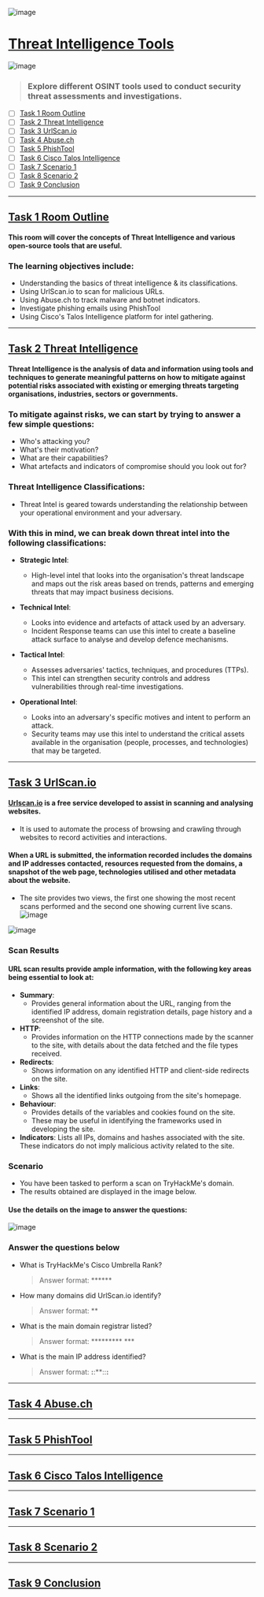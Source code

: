 ![image](https://user-images.githubusercontent.com/51442719/182532569-9f2dc531-87ef-4a96-b4d0-a4eb05822cf7.png)
# [Threat Intelligence Tools](https://tryhackme.com/room/threatinteltools)
![image](https://user-images.githubusercontent.com/51442719/182532556-26e4506f-7921-4b44-b42b-66d2bf21b8d7.png)
> ### Explore different OSINT tools used to conduct security threat assessments and investigations.

- [ ] [Task 1  Room Outline](#task-1--room-outline)
- [ ] [Task 2  Threat Intelligence](#task-2--threat-intelligence)
- [ ] [Task 3  UrlScan.io](#task-3--urlscanio)
- [ ] [Task 4  Abuse.ch](#task-4--abusech)
- [ ] [Task 5  PhishTool](#task-5--phishtool)
- [ ] [Task 6  Cisco Talos Intelligence](#task-6--cisco-talos-intelligence)
- [ ] [Task 7  Scenario 1](#task-7--scenario-1)
- [ ] [Task 8  Scenario 2](#task-8--scenario-2)
- [ ] [Task 9  Conclusion](#task-9--conclusion)

---

## [Task 1  Room Outline]()

#### This room will cover the concepts of Threat Intelligence and various open-source tools that are useful. 

### The learning objectives include:
- Understanding the basics of threat intelligence & its classifications.
- Using UrlScan.io to scan for malicious URLs.
- Using Abuse.ch to track malware and botnet indicators.
- Investigate phishing emails using PhishTool
- Using Cisco's Talos Intelligence platform for intel gathering.

---

## [Task 2  Threat Intelligence]()

#### Threat Intelligence is the analysis of data and information using tools and techniques to generate meaningful patterns on how to mitigate against potential risks associated with existing or emerging threats targeting organisations, industries, sectors or governments.

### To mitigate against risks, we can start by trying to answer a few simple questions:
- Who's attacking you?
- What's their motivation?
- What are their capabilities?
- What artefacts and indicators of compromise should you look out for?

### Threat Intelligence Classifications:
- Threat Intel is geared towards understanding the relationship between your operational environment and your adversary. 

### With this in mind, we can break down threat intel into the following classifications: 

- **Strategic Intel**: 
  - High-level intel that looks into the organisation's threat landscape and maps out the risk areas based on trends, patterns and emerging threats that may impact business decisions.

- **Technical Intel**: 
  - Looks into evidence and artefacts of attack used by an adversary. 
  - Incident Response teams can use this intel to create a baseline attack surface to analyse and develop defence mechanisms.

- **Tactical Intel**: 
  - Assesses adversaries' tactics, techniques, and procedures (TTPs). 
  - This intel can strengthen security controls and address vulnerabilities through real-time investigations.

- **Operational Intel**: 
  - Looks into an adversary's specific motives and intent to perform an attack. 
  - Security teams may use this intel to understand the critical assets available in the organisation (people, processes, and technologies) that may be targeted.


---

## [Task 3  UrlScan.io]()

#### [Urlscan.io](https://urlscan.io/) is a free service developed to assist in scanning and analysing websites. 
- It is used to automate the process of browsing and crawling through websites to record activities and interactions.

#### When a URL is submitted, the information recorded includes the domains and IP addresses contacted, resources requested from the domains, a snapshot of the web page, technologies utilised and other metadata about the website.
- The site provides two views, the first one showing the most recent scans performed and the second one showing current live scans.
![image](https://tryhackme-images.s3.amazonaws.com/user-uploads/5fc2847e1bbebc03aa89fbf2/room-content/db3fb7276dd4c303a5ef7aa04a2ad8a0.gif)

![image](https://tryhackme-images.s3.amazonaws.com/user-uploads/5fc2847e1bbebc03aa89fbf2/room-content/5ba68bbdd6e7e9ef2bbe2a0dc13106bc.gif)

### Scan Results
#### URL scan results provide ample information, with the following key areas being essential to look at:
- **Summary**: 
  - Provides general information about the URL, ranging from the identified IP address, domain registration details, page history and a screenshot of the site.
- **HTTP**: 
  - Provides information on the HTTP connections made by the scanner to the site, with details about the data fetched and the file types received.
- **Redirects**: 
  - Shows information on any identified HTTP and client-side redirects on the site.
- **Links**: 
  - Shows all the identified links outgoing from the site's homepage.
- **Behaviour**: 
  - Provides details of the variables and cookies found on the site. 
  - These may be useful in identifying the frameworks used in developing the site.
- **Indicators**: Lists all IPs, domains and hashes associated with the site. These indicators do not imply malicious activity related to the site.

### Scenario
- You have been tasked to perform a scan on TryHackMe's domain. 
- The results obtained are displayed in the image below. 

#### Use the details on the image to answer the questions:
![image](https://user-images.githubusercontent.com/51442719/182537390-49586d26-7421-43d0-a764-c2ef0832a581.png)

### Answer the questions below

- What is TryHackMe's Cisco Umbrella Rank?
  > Answer format: ******
- How many domains did UrlScan.io identify?
  > Answer format: **
- What is the main domain registrar listed?
  > Answer format: ********* ***
- What is the main IP address identified?
  > Answer format: ****:****:**::****:****


---

## [Task 4  Abuse.ch]()

---

## [Task 5  PhishTool]()

---

## [Task 6  Cisco Talos Intelligence]()

---

## [Task 7  Scenario 1]()

---

## [Task 8  Scenario 2]()

---

## [Task 9  Conclusion]()
